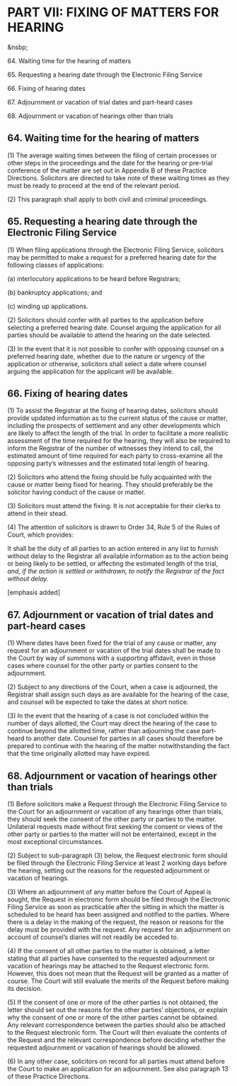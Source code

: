 # PART VII: FIXING OF MATTERS FOR HEARING
&nsbp;

64\. Waiting time for the hearing of matters

65\. Requesting a hearing date through the Electronic Filing Service

66\. Fixing of hearing dates

67\. Adjournment or vacation of trial dates and part-heard cases

68\. Adjournment or vacation of hearings other than trials

## 64\. Waiting time for the hearing of matters

(1) The average waiting times between the filing of certain processes or
other steps in the proceedings and the date for the hearing or pre-trial
conference of the matter are set out in Appendix B of these Practice
Directions. Solicitors are directed to take note of these waiting times
as they must be ready to proceed at the end of the relevant period.

(2) This paragraph shall apply to both civil and criminal proceedings.

## 65\. Requesting a hearing date through the Electronic Filing Service

(1) When filing applications through the Electronic Filing Service,
solicitors may be permitted to make a request for a preferred hearing
date for the following classes of applications:

(a) interlocutory applications to be heard before Registrars;

(b) bankruptcy applications; and

(c) winding up applications.

(2) Solicitors should confer with all parties to the application before
selecting a preferred hearing date. Counsel arguing the application for
all parties should be available to attend the hearing on the date
selected.

 (3) In the event that it is not possible to confer with opposing
counsel on a preferred hearing date, whether due to the nature or
urgency of the application or otherwise, solicitors shall select a date
where counsel arguing the application for the applicant will be
available.

## 66. Fixing of hearing dates

(1) To assist the Registrar at the fixing of hearing dates, solicitors
should provide updated information as to the current status of the cause
or matter, including the prospects of settlement and any other
developments which are likely to affect the length of the trial. In
order to facilitate a more realistic assessment of the time required for
the hearing, they will also be required to inform the Registrar of the
number of witnesses they intend to call, the estimated amount of time
required for each party to cross-examine all the opposing party’s
witnesses and the estimated total length of hearing.

(2) Solicitors who attend the fixing should be fully acquainted with the
cause or matter being fixed for hearing. They should preferably be the
solicitor having conduct of the cause or matter.

(3) Solicitors must attend the fixing. It is not acceptable for their
clerks to attend in their stead.

(4) The attention of solicitors is drawn to Order 34, Rule 5 of the
Rules of Court, which provides:

It shall be the duty of all parties to an action entered in any list to
furnish without delay to the Registrar all available information as to
the action being or being likely to be settled, or affecting the
estimated length of the trial, <span style="font-style: italic;">*and,
if the action is settled or withdrawn, to notify the Registrar of the
fact without delay.*</span>

\[emphasis added\]

## 67. Adjournment or vacation of trial dates and part-heard cases

(1) <span id="Sub-para_1"></span>Where dates have been fixed for the
trial of any cause or matter, any request for an adjournment or vacation
of the trial dates shall be made to the Court by way of summons with a
supporting affidavit, even in those cases where counsel for the other
party or parties consent to the adjournment.

(2) Subject to any directions of the Court, when a case is adjourned,
the Registrar shall assign such days as are available for the hearing of
the case, and counsel will be expected to take the dates at short
notice.

(3) In the event that the hearing of a case is not concluded within the
number of days allotted, the Court may direct the hearing of the case to
continue beyond the allotted time, rather than adjourning the case
part-heard to another date. Counsel for parties in all cases should
therefore be prepared to continue with the hearing of the matter
notwithstanding the fact that the time originally allotted may have
expired.

## 68\. Adjournment or vacation of hearings other than trials

(1) <span id="Sub-para_1"></span>Before solicitors make a Request
through the Electronic Filing Service to the Court for an adjournment or
vacation of any hearings other than trials, they should seek the consent
of the other party or parties to the matter.  Unilateral requests made
without first seeking the consent or views of the other party or parties
to the matter will not be entertained, except in the most exceptional
circumstances.

(2) Subject to sub-paragraph (3) below, the Request electronic form
should be filed through the Electronic Filing Service at least 2 working
days before the hearing, setting out the reasons for the requested
adjournment or vacation of hearings.

(3) Where an adjournment of any matter before the Court of Appeal is
sought, the Request in electronic form should be filed through the
Electronic Filing Service as soon as practicable after the sitting in
which the matter is scheduled to be heard has been assigned and notified
to the parties. Where there is a delay in the making of the request, the
reason or reasons for the delay must be provided with the request. Any
request for an adjournment on account of counsel’s diaries will not
readily be acceded to.

(4) <span id="Sub-para_3"></span>If the consent of all other parties to
the matter is obtained, a letter stating that all parties have consented
to the requested adjournment or vacation of hearings may be attached to
the Request electronic form.  However, this does not mean that the
Request will be granted as a matter of course.  The Court will still
evaluate the merits of the Request before making its decision.  

(5) <span id="Sub-para_4"></span>If the consent of one or more of the
other parties is not obtained, the letter should set out the reasons for
the other parties’ objections, or explain why the consent of one or more
of the other parties cannot be obtained. Any relevant correspondence
between the parties should also be attached to the Request electronic
form. The Court will then evaluate the contents of the Request and the
relevant correspondence before deciding whether the requested
adjournment or vacation of hearings should be allowed.

(6) <span id="Sub-para_6"></span>In any other case, solicitors on record
for all parties must attend before the Court to make an application for
an adjournment. See also paragraph 13 of these Practice Directions.
